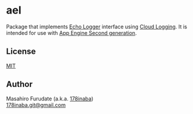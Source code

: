 # ael

Package that implements [Echo Logger](https://pkg.go.dev/github.com/labstack/echo/v4?tab=doc#Logger) interface using [Cloud Logging](https://cloud.google.com/logging).
It is intended for use with [App Engine Second generation](https://cloud.google.com/appengine/docs/standard/go).

## License

[MIT](LICENSE)

## Author

Masahiro Furudate (a.k.a. [178inaba](https://github.com/178inaba))  
<178inaba.git@gmail.com>
